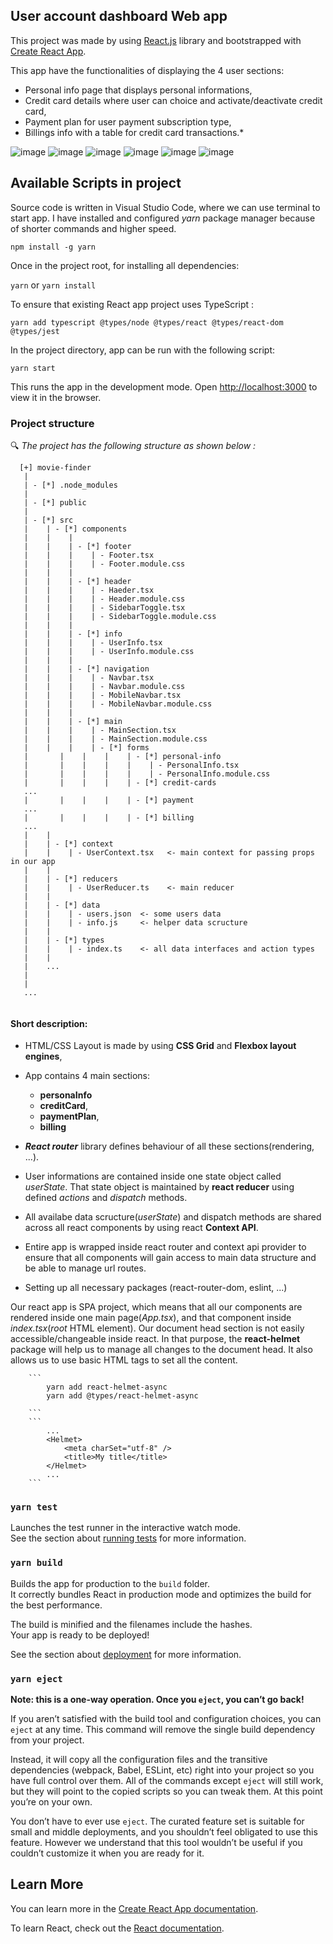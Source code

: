 ## User account dashboard Web app

This project was made by using [React.js](https://reactjs.org/) library and bootstrapped with [Create React App](https://github.com/facebook/create-react-app).

This app have the functionalities of displaying the 4 user sections:
 - Personal info page that displays personal informations,
 - Credit card details where user can choice and activate/deactivate credit card,
 - Payment plan for user payment subscription type,
 - Billings info with a table for credit card transactions.*

![image](https://user-images.githubusercontent.com/1280747/124476263-e6b51680-dda2-11eb-81ad-dd1c100b65f6.png)
![image](https://user-images.githubusercontent.com/1280747/124476314-f03e7e80-dda2-11eb-885a-f22637fd0dfc.png)
![image](https://user-images.githubusercontent.com/1280747/124476341-f7fe2300-dda2-11eb-8783-69bd3ba28fc4.png)
![image](https://user-images.githubusercontent.com/1280747/124476366-00eef480-dda3-11eb-96b8-7838468f07d2.png)
![image](https://user-images.githubusercontent.com/1280747/124476395-09472f80-dda3-11eb-89e7-3ecf45b905dd.png)
![image](https://user-images.githubusercontent.com/1280747/124476420-12380100-dda3-11eb-9950-6f4fc3fe921d.png)


## Available Scripts in project

Source code is written in Visual Studio Code, where we can use terminal to start app.
I have installed and configured *yarn* package manager because of shorter commands and higher speed.
    
``` npm install -g yarn ```

Once in the project root, for installing all dependencies: 

```yarn``` or ```yarn install```

To ensure that existing React app project uses TypeScript :

```yarn add typescript @types/node @types/react @types/react-dom @types/jest```

In the project directory, app can be run with the following script:

```yarn start```

This runs the app in the development mode. Open [http://localhost:3000](http://localhost:3000) to view it in the browser.



### Project structure

:mag: *The project has the following structure as shown below :*
```
  [+] movie-finder
   |
   | - [*] .node_modules
   |
   | - [*] public
   |
   | - [*] src
   |    | - [*] components
   |    |    |
   |    |    | - [*] footer
   |    |    |    | - Footer.tsx
   |    |    |    | - Footer.module.css
   |    |    |
   |    |    | - [*] header
   |    |    |    | - Haeder.tsx
   |    |    |    | - Header.module.css
   |    |    |    | - SidebarToggle.tsx
   |    |    |    | - SidebarToggle.module.css
   |    |    |
   |    |    | - [*] info
   |    |    |    | - UserInfo.tsx
   |    |    |    | - UserInfo.module.css
   |    |    |  
   |    |    | - [*] navigation
   |    |    |    | - Navbar.tsx
   |    |    |    | - Navbar.module.css
   |    |    |    | - MobileNavbar.tsx
   |    |    |    | - MobileNavbar.module.css
   |    |    |
   |    |    | - [*] main
   |    |    |    | - MainSection.tsx
   |    |    |    | - MainSection.module.css
   |    |    |    | - [*] forms
   |       |    |    |    | - [*] personal-info
   |       |    |    |    |    | - PersonalInfo.tsx
   |       |    |    |    |    | - PersonalInfo.module.css
   |       |    |    |    | - [*] credit-cards
   ...
   |       |    |    |    | - [*] payment
   ...
   |       |    |    |    | - [*] billing
   ...
   |    |
   |    | - [*] context
   |    |    | - UserContext.tsx   <- main context for passing props in our app
   |    |
   |    | - [*] reducers
   |    |    | - UserReducer.ts    <- main reducer
   |    |
   |    | - [*] data
   |    |    | - users.json  <- some users data
   |    |    | - info.js     <- helper data scructure
   |    |
   |    | - [*] types
   |    |    | - index.ts    <- all data interfaces and action types
   |    |
   |    ...
   | 
   |    
   ...
   
   ```

#### **Short description:**

 * HTML/CSS Layout is made by using **CSS Grid** and **Flexbox layout engines**,
 * App contains 4 main sections:
    *  **personaInfo**
    *  **creditCard**,
    *  **paymentPlan**,
    *  **billing**

 * ***React router*** library defines behaviour of all these sections(rendering, ...).
   
 * User informations are contained inside one state object called *userState*. That state object is maintained by **react reducer** using defined *actions* and *dispatch* methods. 
 * All availabe data scructure(*userState*) and dispatch methods are shared across all react components by using react **Context API**. 
 * Entire app is wrapped inside react router and context api provider to ensure that all components will gain access to main data structure and be able to manage url routes. 
* Setting up all necessary packages (react-router-dom, eslint, ...)

Our react app is SPA project, which means that all our components are rendered inside one main page(*App.tsx*), and that component inside *index.tsx*(*root* HTML element). Our document head section is not easily accessible/changeable inside react. In that purpose, the **react-helmet** package will help us to manage all changes to the document head. It also allows us to use basic HTML tags to set all the content.

        ```
            yarn add react-helmet-async
            yarn add @types/react-helmet-async 
            
        ```
        ```
            ...
            <Helmet>
                <meta charSet="utf-8" />
                <title>My title</title>
            </Helmet>
            ...
        ```


### `yarn test`

Launches the test runner in the interactive watch mode.\
See the section about [running tests](https://facebook.github.io/create-react-app/docs/running-tests) for more information.

### `yarn build`

Builds the app for production to the `build` folder.\
It correctly bundles React in production mode and optimizes the build for the best performance.

The build is minified and the filenames include the hashes.\
Your app is ready to be deployed!

See the section about [deployment](https://facebook.github.io/create-react-app/docs/deployment) for more information.

### `yarn eject`

**Note: this is a one-way operation. Once you `eject`, you can’t go back!**

If you aren’t satisfied with the build tool and configuration choices, you can `eject` at any time. This command will remove the single build dependency from your project.

Instead, it will copy all the configuration files and the transitive dependencies (webpack, Babel, ESLint, etc) right into your project so you have full control over them. All of the commands except `eject` will still work, but they will point to the copied scripts so you can tweak them. At this point you’re on your own.

You don’t have to ever use `eject`. The curated feature set is suitable for small and middle deployments, and you shouldn’t feel obligated to use this feature. However we understand that this tool wouldn’t be useful if you couldn’t customize it when you are ready for it.

## Learn More

You can learn more in the [Create React App documentation](https://facebook.github.io/create-react-app/docs/getting-started).

To learn React, check out the [React documentation](https://reactjs.org/).
